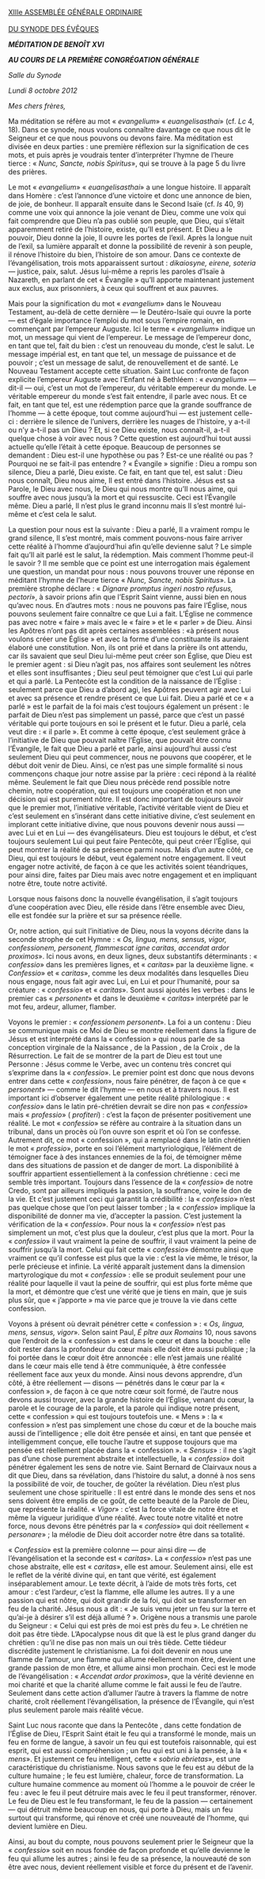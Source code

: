 [XIIIe ASSEMBLÉE GÉNÉRALE ORDINAIRE\
\
DU SYNODE DES ÉVÊQUES](http://www.vatican.va/roman_curia/synod/index_fr.htm)

***MÉDITATION DE BENOÎT XVI***

***AU COURS DE LA PREMIÈRE CONGRÉGATION GÉNÉRALE***

*Salle du Synode*

*Lundi 8 octobre 2012*

*Mes chers frères,*

Ma méditation se réfère au mot « *evangelium*» « *euangelisasthai*» (cf. *Lc* 4, 18). Dans ce synode, nous voulons connaître davantage ce que nous dit le Seigneur et ce que nous pouvons ou devons faire. Ma méditation est divisée en deux parties : une première réflexion sur la signification de ces mots, et puis après je voudrais tenter d’interpréter l’hymne de l’heure tierce : « *Nunc, Sancte, nobis Spiritus*», qui se trouve à la page 5 du livre des prières.

Le mot « *evangelium*» « *euangelisasthai*» a une longue histoire. Il apparaît dans Homère : c’est l’annonce d’une victoire et donc une annonce de bien, de joie, de bonheur. Il apparaît ensuite dans le Second Isaïe (cf. *Is* 40, 9) comme une voix qui annonce la joie venant de Dieu, comme une voix qui fait comprendre que Dieu n’a pas oublié son peuple, que Dieu, qui s’était apparemment retiré de l’histoire, existe, qu’Il est présent. Et Dieu a le pouvoir, Dieu donne la joie, Il ouvre les portes de l’exil. Après la longue nuit de l’exil, sa lumière apparaît et donne la possibilité de revenir à son peuple, il rénove l’histoire du bien, l’histoire de son amour. Dans ce contexte de l’évangélisation, trois mots apparaissent surtout : *dikaiosyne, eirene, soteria* — justice, paix, salut. Jésus lui-même a repris les paroles d’Isaïe à Nazareth, en parlant de cet « Évangile » qu’Il apporte maintenant justement aux exclus, aux prisonniers, à ceux qui souffrent et aux pauvres.

Mais pour la signification du mot « *evangelium*» dans le Nouveau Testament, au-delà de cette dernière — le Deutéro-Isaïe qui ouvre la porte — est d’égale importance l’emploi du mot sous l’empire romain, en commençant par l’empereur Auguste. Ici le terme « *evangelium*» indique un mot, un message qui vient de l’empereur. Le message de l’empereur donc, en tant que tel, fait du bien : c’est un renouveau du monde, c’est le salut. Le message impérial est, en tant que tel, un message de puissance et de pouvoir ; c’est un message de salut, de renouvellement et de santé. Le Nouveau Testament accepte cette situation. Saint Luc confronte de façon explicite l’empereur Auguste avec l’Enfant né à Bethléem : « *evangelium*» — dit-il — oui, c’est un mot de l’empereur, du véritable empereur du monde. Le véritable empereur du monde s’est fait entendre, il parle avec nous. Et ce fait, en tant que tel, est une rédemption parce que la grande souffrance de l’homme — à cette époque, tout comme aujourd’hui — est justement celle-ci : derrière le silence de l’univers, derrière les nuages de l’histoire, y a-t-il ou n’y a-t-il pas un Dieu ? Et, si ce Dieu existe, nous connaît-il, a-t-il quelque chose à voir avec nous ? Cette question est aujourd’hui tout aussi actuelle qu’elle l’était à cette époque. Beaucoup de personnes se demandent : Dieu est-il une hypothèse ou pas ? Est-ce une réalité ou pas ? Pourquoi ne se fait-il pas entendre ? « Évangile » signifie : Dieu a rompu son silence, Dieu a parlé, Dieu existe. Ce fait, en tant que tel, est salut : Dieu nous connaît, Dieu nous aime, Il est entré dans l’histoire. Jésus est sa Parole, le Dieu avec nous, le Dieu qui nous montre qu’Il nous aime, qui souffre avec nous jusqu’à la mort et qui ressuscite. Ceci est l’Évangile même. Dieu a parlé, Il n’est plus le grand inconnu mais Il s’est montré lui-même et c’est cela le salut.

La question pour nous est la suivante : Dieu a parlé, Il a vraiment rompu le grand silence, Il s’est montré, mais comment pouvons-nous faire arriver cette réalité à l’homme d’aujourd’hui afin qu’elle devienne salut ? Le simple fait qu’Il ait parlé est le salut, la rédemption. Mais comment l’homme peut-il le savoir ? Il me semble que ce point est une interrogation mais également une question, un mandat pour nous : nous pouvons trouver une réponse en méditant l’hymne de l’heure tierce « *Nunc, Sancte, nobis Spiritus*». La première strophe déclare : « *Dignare promptus ingeri nostro refusus, pectori*», à savoir prions afin que l’Esprit Saint vienne, aussi bien en nous qu’avec nous. En d’autres mots : nous ne pouvons pas faire l’Église, nous pouvons seulement faire connaître ce que Lui a fait. L’Église ne commence pas avec notre « faire » mais avec le « faire » et le « parler » de Dieu. Ainsi les Apôtres n’ont pas dit après certaines assemblées : «à présent nous voulons créer une Église » et avec la forme d’une constituante ils auraient élaboré une constitution. Non, ils ont prié et dans la prière ils ont attendu, car ils savaient que seul Dieu lui-même peut créer son Église, que Dieu est le premier agent : si Dieu n’agit pas, nos affaires sont seulement les nôtres et elles sont insuffisantes ; Dieu seul peut témoigner que c’est Lui qui parle et qui a parlé.  La Pentecôte  est la condition de la naissance de l’Église : seulement parce que Dieu a d’abord agi, les Apôtres peuvent agir avec Lui et avec sa présence et rendre présent ce que Lui fait. Dieu a parlé et ce « a parlé » est le parfait de la foi mais c’est toujours également un présent : le parfait de Dieu n’est pas simplement un passé, parce que c’est un passé véritable qui porte toujours en soi le présent et le futur. Dieu a parlé, cela veut dire : « il parle ». Et comme à cette époque, c’est seulement grâce à l’initiative de Dieu que pouvait naître l’Église, que pouvait être connu l’Évangile, le fait que Dieu a parlé et parle, ainsi aujourd’hui aussi c’est seulement Dieu qui peut commencer, nous ne pouvons que coopérer, et le début doit venir de Dieu. Ainsi, ce n’est pas une simple formalité si nous commençons chaque jour notre assise par la prière : ceci répond à la réalité même. Seulement le fait que Dieu nous précède rend possible notre chemin, notre coopération, qui est toujours une coopération et non une décision qui est purement nôtre. Il est donc important de toujours savoir que le premier mot, l’initiative véritable, l’activité véritable vient de Dieu et c’est seulement en s’insérant dans cette initiative divine, c’est seulement en implorant cette initiative divine, que nous pouvons devenir nous aussi — avec Lui et en Lui — des évangélisateurs. Dieu est toujours le début, et c’est toujours seulement Lui qui peut faire Pentecôte, qui peut créer l’Église, qui peut montrer la réalité de sa présence parmi nous. Mais d’un autre côté, ce Dieu, qui est toujours le début, veut également notre engagement. Il veut engager notre activité, de façon à ce que les activités soient téandriques, pour ainsi dire, faites par Dieu mais avec notre engagement et en impliquant notre être, toute notre activité.

Lorsque nous faisons donc la nouvelle évangélisation, il s’agit toujours d’une coopération avec Dieu, elle réside dans l’être ensemble avec Dieu, elle est fondée sur la prière et sur sa présence réelle.

Or, notre action, qui suit l’initiative de Dieu, nous la voyons décrite dans la seconde strophe de cet Hymne : « *Os, lingua, mens, sensus, vigor, confessionem, personent, flammescat igne caritas, accendat ardor proximos*». Ici nous avons, en deux lignes, deux substantifs déterminants : « *confessio*» dans les premières lignes, et « *caritas*» par la deuxième ligne. « *Confessio*» et « *caritas*», comme les deux modalités dans lesquelles Dieu nous engage, nous fait agir avec Lui, en Lui et pour l’humanité, pour sa créature : « *confessio*» et « *caritas*». Sont aussi ajoutés les verbes : dans le premier cas « *personent*» et dans le deuxième « *caritas*» interprété par le mot feu, ardeur, allumer, flamber.

Voyons le premier : « *confessionem personent*». La foi a un contenu : Dieu se communique mais ce Moi de Dieu se montre réellement dans la figure de Jésus et est interprété dans la « confession » qui nous parle de sa conception virginale de  la Naissance , de  la Passion , de  la Croix , de  la Résurrection. Le  fait de se montrer de la part de Dieu est tout une Personne : Jésus comme le Verbe, avec un contenu très concret qui s’exprime dans la « *confessio*». Le premier point est donc que nous devons entrer dans cette « *confession*», nous faire pénétrer, de façon à ce que « *personent*» — comme le dit l’hymne — en nous et à travers nous. Il est important ici d’observer également une petite réalité philologique : « *confessio*» dans le latin pré-chrétien devrait se dire non pas « *confessio*» mais « *professio*» ( *profiteri*) : c’est la façon de présenter positivement une réalité. Le mot « *confessio*» se réfère au contraire à la situation dans un tribunal, dans un procès où l’on ouvre son esprit et où l’on se confesse. Autrement dit, ce mot « confession », qui a remplacé dans le latin chrétien le mot « *professio*», porte en soi l’élément martyriologique, l’élément de témoigner face à des instances ennemies de la foi, de témoigner même dans des situations de passion et de danger de mort. La disponibilité à souffrir appartient essentiellement à la confession chrétienne : ceci me semble très important. Toujours dans l’essence de la « *confessio*» de notre Credo, sont par ailleurs impliqués la passion, la souffrance, voire le don de la vie. Et c’est justement ceci qui garantit la crédibilité : la « *confessio*» n’est pas quelque chose que l’on peut laisser tomber ; la « *confessio*» implique la disponibilité de donner ma vie, d’accepter la passion. C’est justement la vérification de la « *confessio*». Pour nous la « *confessio*» n’est pas simplement un mot, c’est plus que la douleur, c’est plus que la mort. Pour la « *confessio*» il vaut vraiment la peine de souffrir, il vaut vraiment la peine de souffrir jusqu’à la mort. Celui qui fait cette « *confessio*» démontre ainsi que vraiment ce qu’il confesse est plus que la vie : c’est la vie même, le trésor, la perle précieuse et infinie. La vérité apparaît justement dans la dimension martyrologique du mot « *confessio*» : elle se produit seulement pour une réalité pour laquelle il vaut la peine de souffrir, qui est plus forte même que la mort, et démontre que c’est une vérité que je tiens en main, que je suis plus sûr, que « j’apporte » ma vie parce que je trouve la vie dans cette confession.

Voyons à présent où devrait pénétrer cette « confession » : « *Os, lingua, mens, sensus, vigor*». Selon saint Paul, *É* *pître aux Romains* 10, nous savons que l’endroit de la « confession » est dans le cœur et dans la bouche : elle doit rester dans la profondeur du cœur mais elle doit être aussi publique ; la foi portée dans le cœur doit être annoncée : elle n’est jamais une réalité dans le cœur mais elle tend à être communiquée, à être confessée réellement face aux yeux du monde. Ainsi nous devons apprendre, d’un côté, à être réellement — disons — pénétrés dans le cœur par la « confession », de façon à ce que notre cœur soit formé, de l’autre nous devons aussi trouver, avec la grande histoire de l’Église, venant du cœur, la parole et le courage de la parole, et la parole qui indique notre présent, cette « confession » qui est toujours toutefois une. « Mens » : la « confession » n’est pas simplement une chose du cœur et de la bouche mais aussi de l’intelligence ; elle doit être pensée et ainsi, en tant que pensée et intelligemment conçue, elle touche l’autre et suppose toujours que ma pensée est réellement placée dans la « confession ». « *Sensus*» : il ne s’agit pas d’une chose purement abstraite et intellectuelle, la « *confessio*» doit pénétrer également les sens de notre vie. Saint Bernard de Clairvaux nous a dit que Dieu, dans sa révélation, dans l’histoire du salut, a donné à nos sens la possibilité de voir, de toucher, de goûter la révélation. Dieu n’est plus seulement une chose spirituelle : Il est entré dans le monde des sens et nos sens doivent être emplis de ce goût, de cette beauté de  la Parole  de Dieu, que représente la réalité. « *Vigor*» : c’est la force vitale de notre être et même la vigueur juridique d’une réalité. Avec toute notre vitalité et notre force, nous devons être pénétrés par la « *confessio*» qui doit réellement « *personare*» ; la mélodie de Dieu doit accorder notre être dans sa totalité.

« *Confessio*» est la première colonne — pour ainsi dire — de l’évangélisation et la seconde est « *caritas*». La « *confessio*» n’est pas une chose abstraite, elle est « *caritas*», elle est amour. Seulement ainsi, elle est le reflet de la vérité divine qui, en tant que vérité, est également inséparablement amour. Le texte décrit, à l’aide de mots très forts, cet amour : c’est l’ardeur, c’est la flamme, elle allume les autres. Il y a une passion qui est nôtre, qui doit grandir de la foi, qui doit se transformer en feu de la charité. Jésus nous a dit : « Je suis venu jeter un feu sur la terre et qu’ai-je à désirer s’il est déjà allumé ? ». Origène nous a transmis une parole du Seigneur : « Celui qui est près de moi est près du feu ». Le chrétien ne doit pas être tiède. L’Apocalypse nous dit que là est le plus grand danger du chrétien : qu’il ne dise pas non mais un oui très tiède. Cette tiédeur discrédite justement le christianisme. La foi doit devenir en nous une flamme de l’amour, une flamme qui allume réellement mon être, devient une grande passion de mon être, et allume ainsi mon prochain. Ceci est le mode de l’évangélisation : « *Accendat ardor proximos*», que la vérité devienne en moi charité et que la charité allume comme le fait aussi le feu de l’autre. Seulement dans cette action d’allumer l’autre à travers la flamme de notre charité, croît réellement l’évangélisation, la présence de l’Évangile, qui n’est plus seulement parole mais réalité vécue.

Saint Luc nous raconte que dans  la Pentecôte , dans cette fondation de l’Église de Dieu, l’Esprit Saint était le feu qui a transformé le monde, mais un feu en forme de langue, à savoir un feu qui est toutefois raisonnable, qui est esprit, qui est aussi compréhension ; un feu qui est uni à la pensée, à la « *mens*». Et justement ce feu intelligent, cette « *sobria ebrietas*», est une caractéristique du christianisme. Nous savons que le feu est au début de la culture humaine ; le feu est lumière, chaleur, force de transformation. La culture humaine commence au moment où l’homme a le pouvoir de créer le feu : avec le feu il peut détruire mais avec le feu il peut transformer, rénover. Le feu de Dieu est le feu transformant, le feu de la passion — certainement — qui détruit même beaucoup en nous, qui porte à Dieu, mais un feu surtout qui transforme, qui rénove et créé une nouveauté de l’homme, qui devient lumière en Dieu.

Ainsi, au bout du compte, nous pouvons seulement prier le Seigneur que la « *confessio*» soit en nous fondée de façon profonde et qu’elle devienne le feu qui allume les autres ; ainsi le feu de sa présence, la nouveauté de son être avec nous, devient réellement visible et force du présent et de l’avenir.